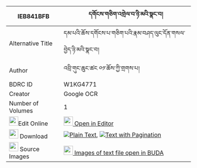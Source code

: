 |IEB841BFB|དགོངས་གཅིག་འགྲེལ་བ་ཉི་མའི་སྣང་བ། 
| --- | --- 
|Alternative Title |དམ་པའི་ཆོས་དགོངས་པ་གཅིག་པའི་རྣམ་བཤད་ལུང་དོན་གསལ་བྱེད་ཉི་མའི་སྣང་བ།
|Author| འབྲི་གུང་ཆུང་ཚང ༠༡་ཆོས་ཀྱི་གྲགས་པ།
|BDRC ID | W1KG4771
|Creator | Google OCR
|Number of Volumes| 1
|<img width="25" src="https://img.icons8.com/color/25/000000/edit-property.png">Edit Online| [<img width="25" src="https://avatars.githubusercontent.com/u/45091458?s=200&v=4"> Open in Editor](http://editor.openpecha.org/IEB841BFB)
|<img width="25" src="https://img.icons8.com/fluent/48/000000/download-2.png"/>  Download | [![](https://img.icons8.com/color/20/000000/txt.png)Plain Text](https://github.com/Openpecha/IEB841BFB/releases/download/v1/gong_chik_drelwa_nyima_i_nangw_plain_IEB841BFB.zip), [![](https://img.icons8.com/color/20/000000/txt.png)Text with Pagination](https://github.com/Openpecha/IEB841BFB/releases/download/v1/gong_chik_drelwa_nyima_i_nangw_pages_IEB841BFB.zip)
|<img width="25" src="https://img.icons8.com/plasticine/100/000000/pictures-folder.png"/>  Source Images | [<img width="25" src="https://library.bdrc.io/icons/BUDA-small.svg"> Images of text file open in BUDA](https://library.bdrc.io/show/bdr:W1KG4771)